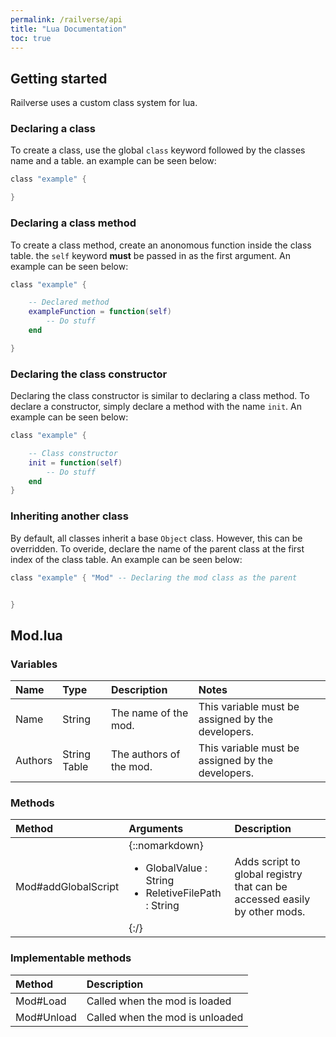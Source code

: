 ```yaml
---
permalink: /railverse/api
title: "Lua Documentation"
toc: true
---
```


## Getting started
Railverse uses a custom class system for lua.

### Declaring a class
To create a class, use the global ``class`` keyword followed by the classes name and a table. an example can be seen below:
```lua
class "example" {

}
```
### Declaring a class method
To create a class method, create an anonomous function inside the class table. the ``self`` keyword **must** be passed in as the first argument. An example can be seen below:
```lua
class "example" {

    -- Declared method
    exampleFunction = function(self)
        -- Do stuff
    end

}
```
### Declaring the class constructor
Declaring the class constructor is similar to declaring a class method. To declare a constructor, simply declare a method with the name ``init``. An example can be seen below:
```lua
class "example" {

    -- Class constructor
    init = function(self)
        -- Do stuff
    end
}
```
### Inheriting another class
By default, all classes inherit a base ``Object`` class. However, this can be overridden. To overide, declare the name of the parent class at the first index of the class table. An example can be seen below:
```lua
class "example" { "Mod" -- Declaring the mod class as the parent


}
```


## Mod.lua

### Variables

| Name | Type | Description | Notes |
|:-----|:-----|:------------|:------|
| Name | String |The name of the mod. | This variable must be assigned by the developers. |
| Authors | String Table | The authors of the mod. | This variable must be assigned by the developers.

### Methods

| Method | Arguments | Description |
|:-------|:----------|:------------|
| Mod#addGlobalScript | {::nomarkdown}<div><ul> <li> GlobalValue : String </li><li>ReletiveFilePath : String</li></ul></div>{:/}| Adds script to global registry that can be accessed easily by other mods. |

### Implementable methods

| Method | Description |
|:-------|:------------|
| Mod#Load | Called when the mod is loaded |
| Mod#Unload | Called when the mod is unloaded 
